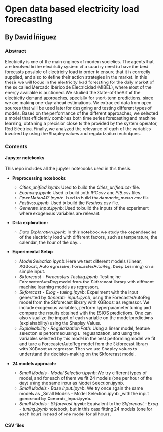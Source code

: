 # Open data based electricity load forecasting
## By David Íñiguez

### Abstract
Electricity is one of the main engines of modern societies. The agents that are involved in the electricity system of a country need to have the best forecasts possible of electricity load in order to ensure that it is correctly supplied, and also to define their action strategies in the market. In this thesis we will focus in the electricity load foreasting for the daily market of the so called Mercado Ibérico de Electricidad (MIBEL), where most of the energy available is auctioned. We studied the State-of-theArt of the electricity demand approaches, specially for short-term predictions, since we are making one-day-ahead estimations. We extracted data from open sources that will be used later for designing and testing different types of models. Based on the performance of the different approaches, we selected a model that efficiently combines both time series forecasting and machine learning, obtaining a precision close to the provided by the system operator, Red Eléctrica. Finally, we analyzed the relevance of each of the variables involved by using the Shapley values and regularization techniques.

### Contents
#### Jupyter notebooks
This repo includes all the jupyter notebooks used in this thesis. 
- **Preprocessing notebooks:**
    - _Cities_unified.ipynb_: Used to build the _Cities_unified.csv_ file.
    - _Economy.ipynb_: Used to build both _IPC.csv_ and _PIB.csv_ files.
    - _OpenMeteoAPI.ipynb_: Used to build the _demanda_meteo.csv_ file.
    - _Festivos.ipynb_: Used to build the _Festivos.csv_ file.
    - _Generate_input.ipynb_: Used to build the inputs of the experiment where exogenous variables are relevant.

- **Data exploration:**
    - _Data Exploration.ipynb_: In this notebook we study the dependencies of the electricity load with different factors, such as temperature, the calendar, the hour of the day...     
-  **Experimental Setup**
    -   _Model Selection.ipynb_: Here we test different models (Linear, XGBoost, Autoregressive, ForecasterAutoReg, Deep Learning) on a simple input.
    -   _Skforecast - Forecasters Testing.ipynb_: Testing he ForecasterAutoReg model from the Skforecast library with different machine learning models as regressors.
    -   _Skforecast - Exog - tuning.ipynb_: Experiment with the input generated by _Generate_input.ipynb_, using the ForecasterAutoReg model from the Skforecast library with XGBoost as regressor. We include exogenous variables, perform hyperparameter tuning and compare the results obtained with the ESIOS predictions. One can also visualize the impact of each variable on the model predictions (explainability) using the Shapley Values.
    -   _Explainability - Regularization Path_: Using a linear model, feature selection is performed using L1 regularization, and using the variables selected by this model in the best performing model we fit and tune a ForecasterAutoReg model from the Skforecast library with XGBoost as regressor. Then we use Shapley values to understand the decision-making on the Skforecast model.
- **24 models approach:**
    - _Small Models - Model Selection.ipynb_: We try different types of model, and for each of them we fit 24 models (one per hour of the day) using the same input as Model Selection.ipynb.
    - _Small Models - Base Input.ipynb_: We try once again the same models as _Small Models - Model Selection.ipynb _with the input generated by Generate_input.ipynb.
    - _Small Models - Skforecast.ipynb_: Equivalent to the _Skforecast - Exog - tuning.ipynb_ notebook, but in this case fitting 24 models (one for each hour) instead of one model for all hours.

#### CSV files
